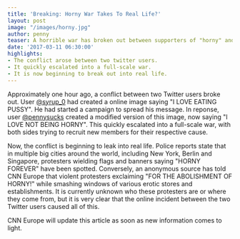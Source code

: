 ```yaml
---
title: 'Breaking: Horny War Takes To Real Life?'
layout: post
image: "/images/horny.jpg"
author: penny
teaser: A horrible war has broken out between supporters of "horny" and their opposites.
date: '2017-03-11 06:30:00'
highlights:
- The conflict arose between two twitter users.
- It quickly escalated into a full-scale war.
- It is now beginning to break out into real life.
---
```


Approximately one hour ago, a conflict between two Twitter users broke out. User [@syrup_0](http://twitter.com/syrup_0) had created a online image saying "I LOVE EATING PUSSY".  He had started a campaign to spread his message. In reponse, user [@pennysucks](http://twitter.com/pennysucks) created a modified version of this image, now saying "I LOVE NOT BEING HORNY". This quickly escalated into a full-scale war, with both sides trying to recruit new members for their respective cause.

Now, the conflict is beginning to leak into real life. Police reports state that in multiple big cities around the world, including New York, Berlin and Singapore, protesters wielding flags and banners saying "HORNY FOREVER" have been spotted. Conversely, an anonymous source has told CNN Europe that violent protesters exclaiming "FOR THE ABOLISHMENT OF HORNY!" while smashing windows of various erotic stores and establishments. It is currently unknown who these protesters are or where they come from, but it is very clear that the online incident between the two Twitter users caused all of this.

CNN Europe will update this article as soon as new information comes to light.

